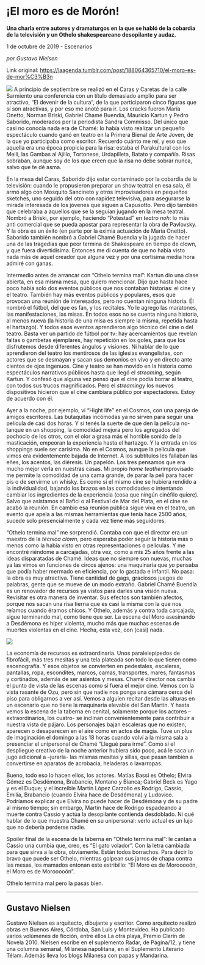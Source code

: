 # ¡El moro es de Morón!

**Una charla entre autores y dramaturgos en la que se habló de la cobardía de la televisión y un Othelo shakespeareano desopilante y audaz.**

1 de octubre de 2019 - Escenarios

_por Gustavo Nielsen_

Link original: https://laagenda.tumblr.com/post/188064365710/el-moro-es-de-mor%C3%B3n

![](https://64.media.tumblr.com/f3c8740cdefddeff7078673cb5e31d16/8b5e265464458c2e-d9/s500x750/6b3e0859a21794d591050ba76d279203d01f0200.jpg)
A principio de septiembre se realizó en el Caras y Caretas de la calle Sarmiento una conferencia con un título demasiado amplio para ser atractivo, “El devenir de la cultura”, de la que participaron cinco figuras que sí son atractivas, y por eso me anoté para ir. Los cracks fueron María Onetto, Norman Briski, Gabriel Chamé Buendía, Mauricio Kartun y Pedro Saborido, moderados por la periodista Sandra Commisso. Del único que casi no conocía nada era de Chamé: lo había visto realizar un pequeño espectáculo cuando ganó en teatro en la Primera Bienal de Arte Joven, de la que yo participaba como escritor. Recuerdo cuánto me reí, y eso que aquella era una época propicia para la risa: estaba el Parakultural con los Melli, las Gambas al Ajillo, Tortonese, Urdapilleta, Batato y compañía. Risas sobraban, aunque soy de los que creen que la risa no debe sobrar nunca, salvo que te dé asma. 

En la mesa del Caras, Saborido dijo estar contaminado por la cobardía de la televisión: cuando le propusieron preparar un show teatral en esa sala, él armó algo con Mosquito Sancineto y otros improvisadores en pequeños sketches, uno seguido del otro con rapidez televisiva, para asegurarse la mirada interesada de los jóvenes que siguen a Capusotto. Pero dijo también que celebraba a aquellos que se la seguían jugando en la mesa teatral. Nombró a Briski, por ejemplo, haciendo “Potestad” en *teatro noh*: lo más anti comercial que se pueda apostar para representar la obra de Pavlovsky. Y la obra es un éxito (en parte por la eximia actuación de María Onetto). Saborido también nombró a Gabriel Chamé Buendía y la jugada de hacer una de las tragedias que peor termina de Shakespeare en tiempo de clown, y que fuera divertidísima. Entonces me di cuenta de que no había visto nada más de aquel creador que alguna vez y por una cortísima media hora admiré con ganas. 

Intermedio antes de arrancar con “Othelo termina mal”: Kartun dio una clase abierta, en esa misma mesa, que quiero mencionar. Dijo que hasta hace poco había solo dos eventos públicos que nos contaban historias: el cine y el teatro. También hay más eventos públicos y populares, esos que provocan una reunión de interesados, pero no cuentan ninguna historia. Él nombró el fútbol, del que es fan, y los recitales. Yo le agrego las maratones, las manifestaciones, las misas. En todos esos no se cuenta ninguna historia, al menos nueva (la historia de una misa es siempre la misma, repetida hasta el hartazgo). Y todos esos eventos aprendieron algo técnico del cine o del teatro. Basta ver un partido de fútbol por tv: hay acercamientos que revelan faltas o gambetas ejemplares, hay repetición en los goles, para que los disfrutemos desde diferentes ángulos y visiones. Ni hablar de lo que aprendieron del teatro los mentirosos de las iglesias evangelistas, con actores que se desmayan y sacan sus demonios en vivo y en directo ante cientos de ojos ingenuos. Cine y teatro se han movido en la historia como espectáculos narrativos públicos hasta que llegó el *streaming*, según Kartun. Y confesó que alguna vez pensó que el cine podía borrar al teatro, con todos sus trucos magnificados. Pero el *streaming*y  los nuevos dispositivos hicieron que el cine cambiara público por espectadores. Estoy de acuerdo con él.

Ayer a la noche, por ejemplo, vi “Hight life” en el Cosmos, con una pareja de amigos escritores. Las butaquitas incómodas ya no sirven para seguir una película de casi dos horas. Y si tenés la suerte de que den la película no-tanque en un shopping, la comodidad mejora pero los agregados del pochoclo de los otros, con el olor a grasa más el horrible sonido de la masticación, empeoran la experiencia hasta el hartazgo. Y la entrada en los shoppings suele ser carísima. No en el Cosmos, aunque la película que vimos era evidentemente bajada de Internet. A los subtítulos les fallaban las eñes, los acentos, las diéresis. Un papelón. Los tres pensamos que era mucho mejor verla en nuestras casas. Mi propio *home teather*improvisado me permite la comodidad de una cama grande, de parar la peli para hacer pis o de servirme un whisky. Es como si el mismo cine se hubiera rendido a la individualidad, bajando los brazos en las comodidades o intentando cambiar los ingredientes de la experiencia (cosa que ningún cinéfilo quiere). Salvo que asistamos al Bafici o al Festival de Mar del Plata, en el cine se acabó la reunión. En cambio esa reunión pública sigue viva en el teatro, un evento que apela a las mismas herramientas que tenía hace 2500 años, sucede solo presencialmente y cada vez tiene más seguidores.

“Othelo termina mal” me sorprendió. Contaba con que el director era un maestro de la *técnica clown*, pero esperaba poder seguir la historia más o menos como la había visto en otras representaciones o películas. Y me encontré riéndome a carcajadas, otra vez, como a mis 25 años frente a las ideas disparatadas de Chamé. Ideas que no siempre son nuevas, muchas ya las vimos en funciones de circos ajenos: una maquinaria que yo pensaba que podía haber mermado en eficiencia, por lo gastada e infantil. No pasa: la obra es muy atractiva. Tiene cantidad de gags, graciosos juegos de palabras, gente que se mueve de un modo extraño. Gabriel Chamé Buendía es un renovador de recursos ya vistos para darles una visión nueva. Revisitar es otra manera de inventar. Sus efectos son también afectos, porque nos sacan una risa tierna que es casi la misma con la que nos reíamos cuando éramos chicos. Y Othelo, además y contra toda carcajada, sigue terminando mal, como tiene que ser. La escena del Moro asesinando a Desdémona es híper violenta, mucho más que muchas escenas de muertes violentas en el cine. Hecha, esta vez, con (casi) nada.

![](https://64.media.tumblr.com/f3c8740cdefddeff7078673cb5e31d16/8b5e265464458c2e-d9/s500x750/6b3e0859a21794d591050ba76d279203d01f0200.jpg)

La economía de recursos es extraordinaria. Unos paralelepípedos de fibrofácil, más tres mesitas y una tela plateada son todo lo que tienen como escenografía. Y esos objetos se convierten en pedestales, escaleras, pantallas, ropa, escondites, marcos, camas, transportes, mares, fantasmas y cortinados, además de ser asientos y mesas. Chamé director nos cambia el punto de vista de las escenas como si fuera el mejor cine. Vemos con la vista rasante de Ozu, pero sin que nadie nos ponga una cámara cerca del piso para obligarnos a ver así. Vemos a alguien recitar desde las alturas en un escenario que no tiene la maquinaria elevable del San Martín. Y hasta vemos la escena de la taberna en cenital, solamente porque los actores –extraordinarios, los cuatro- se inclinan convenientemente para contribuir a nuestra vista de pájaro. Los personajes bajan escaleras que no existen, aparecen o desaparecen en el aire como en actos de magia. Tuve un plus de imaginación el domingo a las 18 horas cuando volví a la misma sala a presenciar el unipersonal de Chamé “Llegué para irme”. Como si el despliegue creativo de la noche anterior hubiera sido poco, acá le saca un jugo adicional a –juraría- las mismas mesitas y sillas, que pasan también a convertirse en aparatos de acrobacia, heladeras o lavarropas.

Bueno, todo eso lo hacen ellos, los actores. Matías Bassi es Othelo; Elvira Gómez es Desdémona, Brabancio, Montano y Bianca; Gabriel Beck es Yago y es el Duque; y el increíble Martín López Carzolio es Rodrigo, Cassio, Emilia, Brabancio (cuando Elvira hace de Desdémona) y Ludovico. Podríamos explicar que Elvira no puede hacer de Desdémona y de su padre al mismo tiempo; sin embargo, Martín hace de Rodrigo espadeando a muerte contra Cassio y actúa la desopilante contienda desdoblado. Ni qué hablar de lo que muestra Chamé en su unipersonal: verlo actual es un lujo que no debería perderse nadie.

Spoiler final de la escena de la taberna en “Othelo termina mal”: le cantan a Cassio una cumbia que, creo, es “El gato volador”. Con la letra cambiada para que sirva a la obra, obviamente. Están todos borrachos. Para decir lo bravo que puede ser Othelo, mientras golpean sus jarros de chapa contra las mesas, los mamados entonan este estribillo: “El Moro es de Morooooón, el Moro es de Morooooón”. 

Othelo termina mal pero la pasás bien. 

  




---

 Gustavo Nielsen
----------------

 Gustavo Nielsen es arquitecto, dibujante y escritor. Como arquitecto realizó obras en Buenos Aires, Córdoba, San Luis y Montevideo. Ha publicado varios volúmenes de ficción, entre ellos La otra playa, Premio Clarín de Novela 2010. Nielsen escribe en el suplemento Radar, de Página/12, y tiene una columna semanal, Milanesa napolitana, en el Suplemento Literario Télam. Además lleva los blogs Milanesa con papas y Mandarina.

